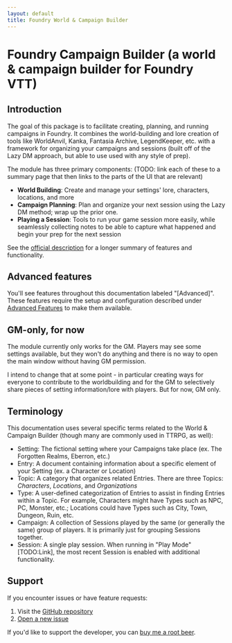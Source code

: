 ```yaml
---
layout: default
title: Foundry World & Campaign Builder
---
```

# Foundry Campaign Builder (a world & campaign builder for Foundry VTT)

## Introduction
The goal of this package is to facilitate creating, planning, and running campaigns in Foundry.  It combines the world-building and lore creation of tools like WorldAnvil, Kanka, Fantasia Archive, LegendKeeper, etc. with a framework for organizing your campaigns and sessions (built off of the Lazy DM approach, but able to use used with any style of prep).

The module has three primary components: (TODO: link each of these to a summary page that then links to the parts of the UI that are relevant)
- **World Building**: Create and manage your settings' lore, characters, locations, and more
- **Campaign Planning**: Plan and organize your next session using the Lazy DM method; wrap up the prior one.
- **Playing a Session**: Tools to run your game session more easily, while seamlessly collecting notes to be able to capture what happened and begin your prep for the next session

See the [official description](https://github.com/dovrosenberg/fvtt-campaign-builder) for a longer summary of features and functionality.

## Advanced features
You'll see features throughout this documentation labeled "[Advanced]".  These features require the setup and configuration described under [Advanced Features](backend/index.html) to make them available.

## GM-only, for now
The module currently only works for the GM.  Players may see some settings available, but they won't do anything and there is no way to open the main window without having GM permission.

I intend to change that at some point - in particular creating ways for everyone to contribute to the worldbuilding and for the GM to selectively share pieces of setting information/lore with players.  But for now, GM only.

## Terminology
This documentation uses several specific terms related to the World & Campaign Builder (though many are commonly used in TTRPG, as well):

- Setting: The fictional setting where your Campaigns take place (ex. The Forgotten Realms, Eberron, etc.)
- Entry: A document containing information about a specific element of your Setting (ex. a Character or Location)
- Topic: A category that organizes related Entries. There are three Topics: *Characters*, *Locations*, and *Organizations*
- Type: A user-defined categorization of Entries to assist in finding Entries within a Topic. For example, Characters might have Types such as NPC, PC, Monster, etc.; Locations could have Types such as City, Town, Dungeon, Ruin, etc.
- Campaign: A collection of Sessions played by the same (or generally the same) group of players.  It is primarily just for grouping Sessions together.
- Session: A single play session.  When running in "Play Mode" [TODO:Link], the most recent Session is enabled with additional functionality.

## Support

If you encounter issues or have feature requests:
1. Visit the [GitHub repository](https://github.com/dovrosenberg/fvtt-campaign-builder/issues)
2. [Open a new issue](https://github.com/dovrosenberg/fvtt-campaign-builder/issues/new/choose)

If you'd like to support the developer, you can [buy me a root beer](https://ko-fi.com/phloro).